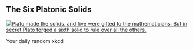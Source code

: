 ## The Six Platonic Solids
[![Plato made the solids, and five were gifted to the mathematicians. But in secret Plato forged a sixth solid to rule over all the others.](https://imgs.xkcd.com/comics/the_six_platonic_solids.png)](https://xkcd.com/2781/ "Plato made the solids, and five were gifted to the mathematicians. But in secret Plato forged a sixth solid to rule over all the others.")

Your daily random xkcd

